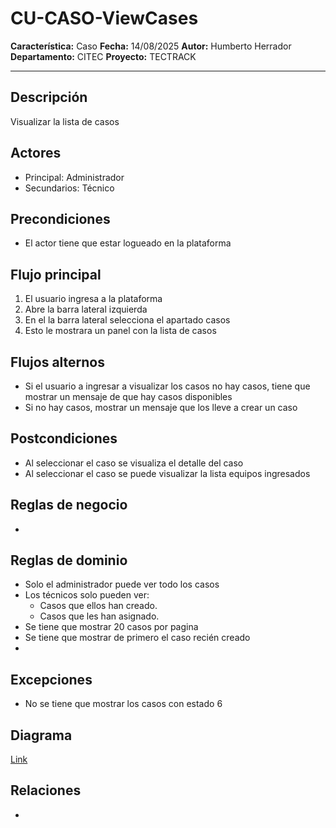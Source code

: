 # CU-CASO-ViewCases

**Característica:** Caso
**Fecha:** 14/08/2025
**Autor:** Humberto Herrador
**Departamento:** CITEC
**Proyecto:** TECTRACK

---
## Descripción
Visualizar la lista de casos

## Actores
- Principal: Administrador
- Secundarios: Técnico

## Precondiciones
- El actor tiene que estar logueado en la plataforma

## Flujo principal
1. El usuario ingresa a la plataforma
2. Abre la barra lateral izquierda 
3. En el la barra lateral selecciona  el apartado casos
4. Esto le mostrara un panel con la lista de casos

## Flujos alternos
- Si el usuario a ingresar a visualizar los casos no hay casos, tiene que mostrar un mensaje de que hay casos disponibles
- Si no hay casos, mostrar un mensaje que los lleve a crear un caso

## Postcondiciones
- Al seleccionar el caso se visualiza el detalle del caso
- Al seleccionar el caso se puede visualizar la lista equipos ingresados

## Reglas de negocio
- 

## Reglas de dominio
- Solo el administrador puede ver todo los casos
- Los técnicos solo pueden ver: 
	- Casos que ellos han creado.
	- Casos que les han asignado.
- Se tiene que mostrar 20 casos por pagina
- Se tiene que mostrar de primero el caso recién creado
-  

## Excepciones
- No se tiene que mostrar los casos con estado 6 

## Diagrama
[Link](https://app.diagrams.net/#Hgrupotecun-citec-wbeto%2Fportal-tectrack-vite%2Fuse-case-diagram%2Fdocs%2Fcasos-uso%2Fcaso%2FCU-CASO-ViewCases.drawio#%7B%22pageId%22%3A%2258KHKjolmZH9Jl-Zs60m%22%7D)

## Relaciones
- 

<!--stackedit_data:
eyJoaXN0b3J5IjpbLTg4NTk2ODMzOSw0MzIwNTkzNzgsODQ0OT
k1NTExLDMwMTIyODcyMywxNDk5MzU1ODE5LDg2NDg3MDYzMywt
NDE5MzAzODI3XX0=
-->